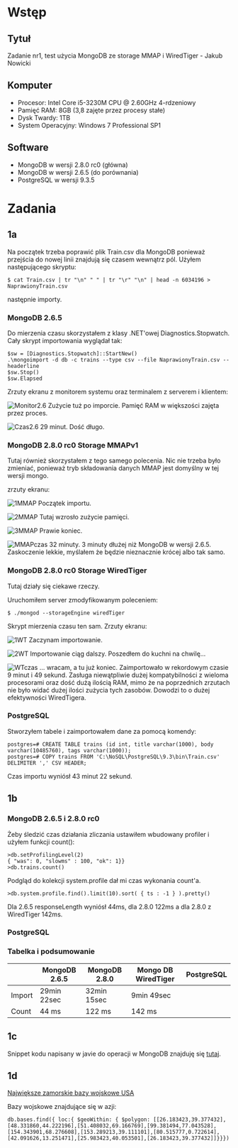 # Wstęp 
## Tytuł
Zadanie nr1, test użycia MongoDB ze storage MMAP i WiredTiger - Jakub Nowicki
## Komputer
* Procesor: Intel Core i5-3230M CPU @ 2.60GHz 4-rdzeniowy
* Pamięć RAM: 8GB (3,8 zajęte przez procesy stałe)
* Dysk Twardy: 1TB
* System Operacyjny: Windows 7 Professional SP1

## Software
* MongoDB w wersji 2.8.0 rc0 (główna)
* MongoDB w wersji 2.6.5 (do porównania)
* PostgreSQL w wersji 9.3.5

# Zadania
## 1a
Na początek trzeba poprawić plik Train.csv dla MongoDB ponieważ przejścia do nowej linii znajdują się czasem wewnątrz pól. Użyłem następującego skryptu:

~~~
$ cat Train.csv | tr "\n" " " | tr "\r" "\n" | head -n 6034196 > NaprawionyTrain.csv
~~~

następnie importy.

### MongoDB 2.6.5

Do mierzenia czasu skorzystałem z klasy .NET'owej Diagnostics.Stopwatch. Cały skrypt importowania wyglądał tak:

~~~
$sw = [Diagnostics.Stopwatch]::StartNew()
.\mongoimport -d db -c trains --type csv --file NaprawionyTrain.csv --headerline
$sw.Stop()
$sw.Elapsed
~~~

Zrzuty ekranu z monitorem systemu oraz terminalem z serverem i klientem:

![Monitor2.6](screenshots/mongo2.6monitor.png)
Zużycie tuż po imporcie. Pamięć RAM w większości zajęta przez proces.

![Czas2.6](screenshots/mongo2.6czas.png )
29 minut. Dość długo.

### MongoDB 2.8.0 rc0 Storage MMAPv1

Tutaj również skorzystałem z tego samego polecenia. Nic nie trzeba było zmieniać, ponieważ tryb składowania danych MMAP jest domyślny w tej wersji mongo.

zrzuty ekranu:

![1MMAP](screenshots/1MMAP.png)
Początek importu.

![2MMAP](screenshots/2MMAP.png)
Tutaj wzrosło zużycie pamięci.

![3MMAP](screenshots/3MMAP.png)
Prawie koniec.

![MMAPczas](screenshots/MMAPczas.png)
32 minuty. 3 minuty dłużej niż MongoDB w wersji 2.6.5. Zaskoczenie lekkie, myślałem że będzie nieznacznie krócej albo tak samo.

### MongoDB 2.8.0 rc0 Storage WiredTiger

Tutaj działy się ciekawe rzeczy.

Uruchomiłem server zmodyfikowanym poleceniem:
~~~
$ ./mongod --storageEngine wiredTiger
~~~

Skrypt mierzenia czasu ten sam. Zrzuty ekranu:

![1WT](screenshots/1WT.png)
Zaczynam importowanie.

![2WT](screenshots/2WT.png)
Importowanie ciąg dalszy. Poszedłem do kuchni na chwilę...

![WTczas](screenshots/WTczas.png)
... wracam, a tu już koniec. Zaimportowało w rekordowym czasie 9 minut i 49 sekund. Zasługa niewątpliwie dużej kompatybilności z wieloma procesorami oraz dość dużą ilością RAM, mimo że na poprzednich zrzutach nie było widać dużej ilości zużycia tych zasobów. Dowodzi to o dużej efektywności WiredTigera.

### PostgreSQL

Stworzyłem tabele i zaimportowałem dane za pomocą komendy: 
~~~
postgres=# CREATE TABLE trains (id int, title varchar(1000), body varchar(10485760), tags varchar(1000));
postgres=# COPY trains FROM 'C:\NoSQL\PostgreSQL\9.3\bin\Train.csv' DELIMITER ',' CSV HEADER;
~~~

Czas importu wyniósł 43 minut 22 sekund.

## 1b

### MongoDB 2.6.5 i 2.8.0 rc0

Żeby śledzić czas działania zliczania ustawiłem wbudowany profiler i użyłem funkcji count():
~~~
>db.setProfilingLevel(2)
{ "was": 0, "slowms" : 100, "ok": 1}} 
>db.trains.count()
~~~
Podgląd do kolekcji system.profile dał mi czas wykonania count'a.

~~~
>db.system.profile.find().limit(10).sort( { ts : -1 } ).pretty()
~~~

Dla 2.6.5 responseLength wyniósł 44ms, dla 2.8.0 122ms a dla 2.8.0 z WiredTiger 142ms.

### PostgreSQL



### Tabelka i podsumowanie

|        | MongoDB 2.6.5 | MongoDB 2.8.0 | Mongo DB WiredTiger | PostgreSQL |
|--------|---------------|---------------|---------------------|------------|
| Import | 29min 22sec   | 32min 15sec   | 9min 49sec          |            |
| Count  | 44 ms         | 122 ms        | 142 ms              |            |

## 1c

Snippet kodu napisany w javie do operacji w MongoDB znajduję się [tutaj](https://github.com/jnowicki/NoSQL-JN/blob/master/1c.java).

## 1d

[Największe zamorskie bazy wojskowe USA](maps/locMap.geojson)

Bazy wojskowe znajdujące się w azji:

~~~
db.bases.find({ loc:{ $geoWithin: { $polygon: [[26.183423,39.377432],[48.331860,44.222196],[51.408032,69.166769],[99.381494,77.043528],[154.343901,68.276608],[153.289213,39.111101],[80.515777,0.722614],[42.091626,13.251471],[25.983423,40.053501],[26.183423,39.377432]]}}})
~~~











